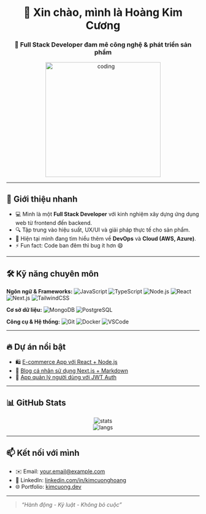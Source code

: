 <h1 align="center">👋 Xin chào, mình là Hoàng Kim Cương</h1>
<h3 align="center">🚀 Full Stack Developer đam mê công nghệ & phát triển sản phẩm</h3>

<p align="center">
  <img src="https://media.giphy.com/media/qgQUggAC3Pfv687qPC/giphy.gif" width="300" alt="coding">
</p>

---

## 💫 Giới thiệu nhanh

- 💻 Mình là một **Full Stack Developer** với kinh nghiệm xây dựng ứng dụng web từ frontend đến backend.
- 🔍 Tập trung vào hiệu suất, UX/UI và giải pháp thực tế cho sản phẩm.
- 🌱 Hiện tại mình đang tìm hiểu thêm về **DevOps** và **Cloud (AWS, Azure)**.
- ⚡ Fun fact: Code ban đêm thì bug ít hơn 😄

---

## 🛠️ Kỹ năng chuyên môn

**Ngôn ngữ & Frameworks:**
![JavaScript](https://img.shields.io/badge/-JavaScript-black?style=flat-square&logo=javascript)
![TypeScript](https://img.shields.io/badge/-TypeScript-3178C6?style=flat-square&logo=typescript)
![Node.js](https://img.shields.io/badge/-Node.js-339933?style=flat-square&logo=node.js)
![React](https://img.shields.io/badge/-React-61DAFB?style=flat-square&logo=react)
![Next.js](https://img.shields.io/badge/-Next.js-000000?style=flat-square&logo=next.js)
![TailwindCSS](https://img.shields.io/badge/-Tailwind%20CSS-38B2AC?style=flat-square&logo=tailwind-css)

**Cơ sở dữ liệu:**
![MongoDB](https://img.shields.io/badge/-MongoDB-47A248?style=flat-square&logo=mongodb)
![PostgreSQL](https://img.shields.io/badge/-PostgreSQL-336791?style=flat-square&logo=postgresql)

**Công cụ & Hệ thống:**
![Git](https://img.shields.io/badge/-Git-F05032?style=flat-square&logo=git)
![Docker](https://img.shields.io/badge/-Docker-2496ED?style=flat-square&logo=docker)
![VSCode](https://img.shields.io/badge/-VSCode-007ACC?style=flat-square&logo=visual-studio-code)

---

## 🔥 Dự án nổi bật

- 🛍️ [E-commerce App với React + Node.js](https://github.com/kimcuonghoang/ecommerce-app)
- 📓 [Blog cá nhân sử dụng Next.js + Markdown](https://github.com/kimcuonghoang/personal-blog)
- 🔐 [App quản lý người dùng với JWT Auth](https://github.com/kimcuonghoang/user-management)

---

## 📊 GitHub Stats

<p align="center">
  <img src="https://github-readme-stats.vercel.app/api?username=kimcuonghoang&show_icons=true&theme=radical" alt="stats" />
  <br />
  <img src="https://github-readme-stats.vercel.app/api/top-langs/?username=kimcuonghoang&layout=compact&theme=radical" alt="langs" />
</p>

---

## 📫 Kết nối với mình

- ✉️ Email: [your.email@example.com](mailto:your.email@example.com)
- 💼 LinkedIn: [linkedin.com/in/kimcuonghoang](https://linkedin.com/in/kimcuonghoang) 
- 🌐 Portfolio: [kimcuong.dev](https://kimcuong.dev) 

---

> *“Hành động - Kỷ luật - Không bỏ cuộc”* 
